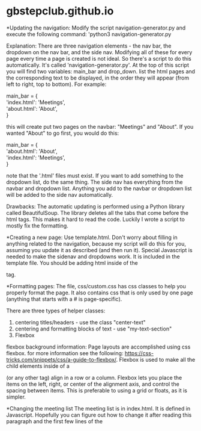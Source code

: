 # gbstepclub.github.io

*Updating the navigation:
Modify the script navigation-generator.py and execute the following command: 'python3 navigation-generator.py

Explanation:
There are three navigation elements - the nav bar, the dropdown on the nav bar, and the side nav. Modifying all of these for every page every time a page is created is not ideal. So there's a script to do this automatically. It's called 'navigation-generator.py'.
At the top of this script you will find two variables: main_bar and drop_down. list the html pages and the corresponding text to be displayed, in the order they will appear (from left to right, top to bottom). For example:

 main_bar = { \
	'index.html': 'Meetings', \
	'about.html': 'About', \
	}
	
this will create put two pages on the navbar: "Meetings" and "About". If you wanted "About" to go first, you would do this: 

 main_bar = { \
 	'about.html': 'About', \
	'index.html': 'Meetings', \
	}

note that the '.html' files must exist. 
If you want to add something to the dropdown list, do the same thing. The side nav has everything from the navbar and dropdown list. Anything you add to the navbar or dropdown list will be added to the side nav automatically. 

Drawbacks: The automatic updating is performed using a Python library called BeautifulSoup. The library deletes all the tabs that come before the html tags. This makes it hard to read the code. Luckily I wrote a script to mostly fix the formatting. 

*Creating a new page:
Use template.html. Don't worry about filling in anything related to the navigation, because my script will do this for you, assuming you update it as described (and then run it). Special Javascript is needed to make the sidenav and dropdowns work. It is included in the template file. You should be adding html inside of the <main> tag.  

*Formatting pages:
The file, css/custom.css has css classes to help you properly format the page. It also contains css that is only used by one page (anything that starts with a # is page-specific). 

There are three types of helper classes:
1) centering titles/headers - use the class "center-text"
2) centering and formatting blocks of text - use "my-text-section"
3) Flexbox

flexbox background information:
Page layouts are accomplished using css flexbox. for more information see the following: https://css-tricks.com/snippets/css/a-guide-to-flexbox/. Flexbox is used to make all the child elements inside of a <div> (or any other tag) align in a row or a column. Flexbox lets you place the items on the left, right, or center of the alignment axis, and control  the spacing between items. This is preferable to using a grid or floats, as it is simpler. 

*Changing the meeting list
The meeting list is in index.html. It is defined in Javascript. Hopefully you can figure out how to change it after reading this paragraph and the first few lines of the <script> tag at the bottom of index.html. A few pointers:
1) each day of the week there is a list of meetings. 
2) the meetings are ordered chronologically. 
3) each meeting is a javascript object, initialized using the es6 object initializer syntax. 
7) Note that javascript evaluates 'null' as false. 
8) Meetings which aren't virtual don't need the meetingId, password, or link. 
9) to list an inactive meeting, set isVirtual and isInPerson to false. 

*Adding a new fellowship to the meeting list
This is a little more invloved. 
1) look for 'id="dd_fellowship"' and add the corresponding acronym to the list. 
2) Add the Acronym to the legend (id="legend-modal")
3) Define a javascript variable for the acronym. ex: 'let FELLOWSHIP_ABC = "ABC"'. This is done with the rest of them, right under "class Day"
4) When you create the new meeting, use that variable (FELLOWSHIP_ABC). Please use a variable for this. It will reduce the chance of a typo.



